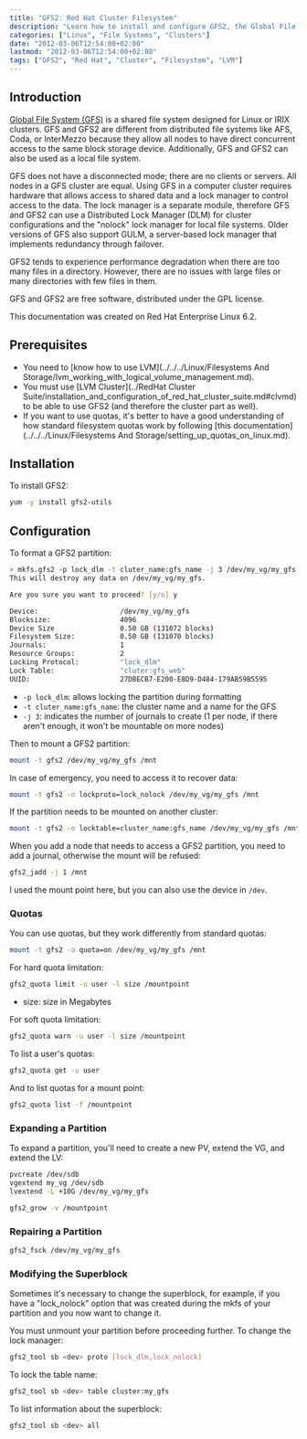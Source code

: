 ```yaml
---
title: "GFS2: Red Hat Cluster Filesystem"
description: "Learn how to install and configure GFS2, the Global File System cluster filesystem developed by Red Hat for Linux."
categories: ["Linux", "File Systems", "Clusters"]
date: "2012-03-06T12:54:00+02:00"
lastmod: "2012-03-06T12:54:00+02:00"
tags: ["GFS2", "Red Hat", "Cluster", "Filesystem", "LVM"]
---
```


## Introduction

[Global File System (GFS)](https://fr.wikipedia.org/wiki/Global_File_System) is a shared file system designed for Linux or IRIX clusters. GFS and GFS2 are different from distributed file systems like AFS, Coda, or InterMezzo because they allow all nodes to have direct concurrent access to the same block storage device. Additionally, GFS and GFS2 can also be used as a local file system.

GFS does not have a disconnected mode; there are no clients or servers. All nodes in a GFS cluster are equal. Using GFS in a computer cluster requires hardware that allows access to shared data and a lock manager to control access to the data. The lock manager is a separate module, therefore GFS and GFS2 can use a Distributed Lock Manager (DLM) for cluster configurations and the "nolock" lock manager for local file systems. Older versions of GFS also support GULM, a server-based lock manager that implements redundancy through failover.

GFS2 tends to experience performance degradation when there are too many files in a directory. However, there are no issues with large files or many directories with few files in them.

GFS and GFS2 are free software, distributed under the GPL license.

This documentation was created on Red Hat Enterprise Linux 6.2.

## Prerequisites

- You need to [know how to use LVM](../../../Linux/Filesystems And Storage/lvm_working_with_logical_volume_management.md).
- You must use [LVM Cluster](../RedHat Cluster Suite/installation_and_configuration_of_red_hat_cluster_suite.md#clvmd) to be able to use GFS2 (and therefore the cluster part as well).
- If you want to use quotas, it's better to have a good understanding of how standard filesystem quotas work by following [this documentation](../../../Linux/Filesystems And Storage/setting_up_quotas_on_linux.md).

## Installation

To install GFS2:

```bash
yum -y install gfs2-utils
```

## Configuration

To format a GFS2 partition:

```bash
> mkfs.gfs2 -p lock_dlm -t cluter_name:gfs_name -j 3 /dev/my_vg/my_gfs
This will destroy any data on /dev/my_vg/my_gfs.

Are you sure you want to proceed? [y/n] y

Device:                    /dev/my_vg/my_gfs
Blocksize:                 4096
Device Size                0.50 GB (131072 blocks)
Filesystem Size:           0.50 GB (131070 blocks)
Journals:                  1
Resource Groups:           2
Locking Protocol:          "lock_dlm"
Lock Table:                "cluter:gfs_web"
UUID:                      27DBECB7-E200-E8D9-D484-179AB59B5595
```

- `-p lock_dlm`: allows locking the partition during formatting
- `-t cluter_name:gfs_name`: the cluster name and a name for the GFS
- `-j 3`: indicates the number of journals to create (1 per node, if there aren't enough, it won't be mountable on more nodes)

Then to mount a GFS2 partition:

```bash
mount -t gfs2 /dev/my_vg/my_gfs /mnt
```

In case of emergency, you need to access it to recover data:

```bash
mount -t gfs2 -o lockproto=lock_nolock /dev/my_vg/my_gfs /mnt
```

If the partition needs to be mounted on another cluster:

```bash
mount -t gfs2 -o locktable=cluster_name:gfs_name /dev/my_vg/my_gfs /mnt
```

When you add a node that needs to access a GFS2 partition, you need to add a journal, otherwise the mount will be refused:

```bash
gfs2_jadd -j 1 /mnt
```

I used the mount point here, but you can also use the device in `/dev`.

### Quotas

You can use quotas, but they work differently from standard quotas:

```bash
mount -t gfs2 -o quota=on /dev/my_vg/my_gfs /mnt
```

For hard quota limitation:

```bash
gfs2_quota limit -u user -l size /mountpoint
```

- size: size in Megabytes

For soft quota limitation:

```bash
gfs2_quota warn -u user -l size /mountpoint
```

To list a user's quotas:

```bash
gfs2_quota get -u user
```

And to list quotas for a mount point:

```bash
gfs2_quota list -f /mountpoint
```

### Expanding a Partition

To expand a partition, you'll need to create a new PV, extend the VG, and extend the LV:

```bash
pvcreate /dev/sdb
vgextend my_vg /dev/sdb
lvextend -L +10G /dev/my_vg/my_gfs
```

```bash
gfs2_grow -v /mountpoint
```

### Repairing a Partition

```bash
gfs2_fsck /dev/my_vg/my_gfs
```

### Modifying the Superblock

Sometimes it's necessary to change the superblock, for example, if you have a "lock_nolock" option that was created during the mkfs of your partition and you now want to change it.

You must unmount your partition before proceeding further. To change the lock manager:

```bash
gfs2_tool sb <dev> proto [lock_dlm,lock_nolock]
```

To lock the table name:

```bash
gfs2_tool sb <dev> table cluster:my_gfs
```

To list information about the superblock:

```bash
gfs2_tool sb <dev> all
```
